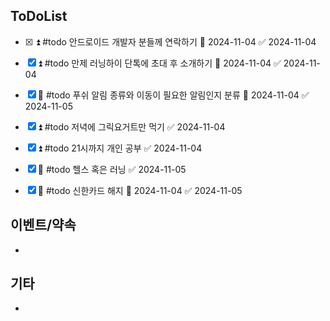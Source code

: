 
## ToDoList
<!-- {우선순위} {Tasks} {Due Date} {Strart Date} {End Date} -->
- [x] <!-- taskss-->⏫ #todo  안드로이드 개발자 분들께 연락하기 📅 2024-11-04 ✅ 2024-11-04
- [x] ⏫ #todo 만제 러닝하이 단톡에 초대 후 소개하기 📅 2024-11-04 ✅ 2024-11-04
- [x] 🔼 #todo 푸쉬 알림 종류와 이동이 필요한 알림인지 분류 📅 2024-11-04 ✅ 2024-11-05
- [x] ⏫ #todo 저녁에 그릭요거트만 먹기 ✅ 2024-11-04
- [x] ⏫ #todo 21시까지 개인 공부 ✅ 2024-11-04
- [x] 🔼 #todo 헬스 혹은 러닝 ✅ 2024-11-05
- [x] 🔼 #todo 신한카드 해지 📅 2024-11-04 ✅ 2024-11-05


## 이벤트/약속
- <!-- 예정된 약속 or 예상치 못하게 발생한 이벤트 -->

## 기타
- 